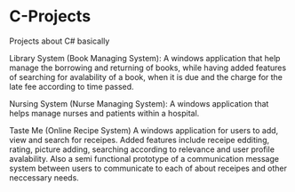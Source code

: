# C-Projects
Projects about C# basically 

Library System (Book Managing System):
  A windows application that help manage the borrowing and returning of books, while having added features of searching for avalability of
 a book, when it is due and the charge for the late fee according to time passed.
 
Nursing System (Nurse Managing System):
  A windows application that helps manage nurses and patients within a hospital.
  
Taste Me (Online Recipe System)
  A windows application for users to add, view and search for receipes. Added features include receipe edditing, rating, picture adding,
  searching according to relevance  and user profile avalability. Also a semi functional prototype of a communication message system
  between users to communicate to each of about receipes and other neccessary needs. 

